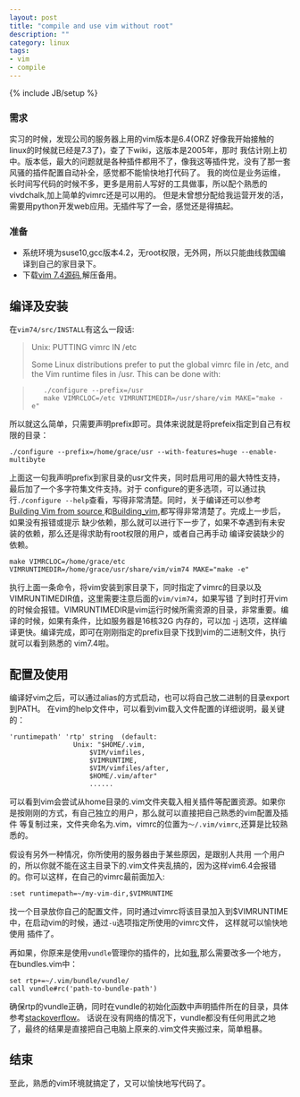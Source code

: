 ```yaml
---
layout: post
title: "compile and use vim without root"
description: ""
category: linux
tags: 
- vim
- compile
---
```

{% include JB/setup %}

### 需求
实习的时候，发现公司的服务器上用的vim版本是6.4(ORZ 好像我开始接触的linux的时候就已经是7.3了)，查了下wiki，这版本是2005年，那时
我估计刚上初中。版本低，最大的问题就是各种插件都用不了，像我这等插件党，没有了那一套风骚的插件配置自动补全，感觉都不能愉快地打代码了。
我的岗位是业务运维，长时间写代码的时候不多，更多是用前人写好的工具做事，所以配个熟悉的vivdchalk,加上简单的vimrc还是可以用的。
但是未曾想分配给我运营开发的活，需要用python开发web应用。无插件写了一会，感觉还是得搞起。

### 准备
- 系统环境为suse10,gcc版本4.2，无root权限，无外网，所以只能曲线救国编译到自己的家目录下。
- 下载[vim 7.4源码](ftp://ftp.vim.org/pub/vim/unix/vim-7.4.tar.bz2),解压备用。

## 编译及安装
在`vim74/src/INSTALL`有这么一段话:
>Unix: PUTTING vimrc IN /etc
>
>Some Linux distributions prefer to put the global vimrc file in /etc, and the
>Vim runtime files in /usr.  This can be done with:

>        ./configure --prefix=/usr
>        make VIMRCLOC=/etc VIMRUNTIMEDIR=/usr/share/vim MAKE="make -e"
>

所以就这么简单，只需要声明prefix即可。具体来说就是将prefeix指定到自己有权限的目录：

    ./configure --prefix=/home/grace/usr --with-features=huge --enable-multibyte 

上面这一句我声明prefix到家目录的usr文件夹，同时启用可用的最大特性支持，最后加了一个多字符集文件支持。对于
configure的更多选项，可以通过执行`./configure --help`查看，写得非常清楚。同时，关于编译还可以参考
[Building Vim from source ](https://github.com/Valloric/YouCompleteMe/wiki/Building-Vim-from-source)
和[Building_vim](http://vim.wikia.com/wiki/Building_Vim),都写得非常清楚了。完成上一步后，如果没有报错或提示
缺少依赖，那么就可以进行下一步了，如果不幸遇到有未安装的依赖，那么还是得求助有root权限的用户，或者自己再手动
编译安装缺少的依赖。

    make VIMRCLOC=/home/grace/etc VIMRUNTIMEDIR=/home/grace/usr/share/vim/vim74 MAKE="make -e"

执行上面一条命令，将vim安装到家目录下，同时指定了vimrc的目录以及VIMRUNTIMEDIR值，这里需要注意后面的`vim/vim74`，如果写错
了到时打开vim的时候会报错。VIMRUNTIMEDIR是vim运行时候所需资源的目录，非常重要。编译的时候，如果有条件，比如服务器是16核32G
内存的，可以加 -j 选项，这样编译更快。编译完成，即可在刚刚指定的prefix目录下找到vim的二进制文件，执行就可以看到熟悉的
vim7.4啦。

## 配置及使用
编译好vim之后，可以通过alias的方式启动，也可以将自己放二进制的目录export到PATH。 在vim的help文件中，可以看到vim载入文件配置的详细说明，最关键的：

    'runtimepath' 'rtp'	string	(default:
					Unix: "$HOME/.vim,
						$VIM/vimfiles,
						$VIMRUNTIME,
						$VIM/vimfiles/after,
						$HOME/.vim/after"
                        ......

可以看到vim会尝试从home目录的.vim文件夹载入相关插件等配置资源。如果你是按刚刚的方式，有自己独立的用户，那么就可以直接把自己熟悉的vim配置及插件
等复制过来，文件夹命名为.vim，vimrc的位置为`～/.vim/vimrc`,还算是比较熟悉的。

假设有另外一种情况，你所使用的服务器由于某些原因，是跟别人共用
一个用户的，所以你就不能在这主目录下的.vim文件夹乱搞的，因为这样vim6.4会报错的。你可以这样，在自己的vimrc最前面加入:

    :set runtimepath=~/my-vim-dir,$VIMRUNTIME

找一个目录放你自己的配置文件，同时通过vimrc将该目录加入到$VIMRUNTIME中，在启动vim的时候，通过`-u`选项指定所使用的vimrc文件，
这样就可以愉快地使用 插件了。

再如果，你原来是使用`vundle`管理你的插件的，比如[我](https://github.com/gracece/dot-vimrc),那么需要改多一个地方，在bundles.vim中：

    set rtp+=~/.vim/bundle/vundle/
    call vundle#rc('path-to-bundle-path')

确保rtp的vundle正确，同时在vundle的初始化函数中声明插件所在的目录，具体参考[stackoverflow](http://stackoverflow.com/questions/9809209/how-to-make-vim-vundle-install-plugin-to-another-path)。
话说在没有网络的情况下，vundle都没有任何用武之地了，最终的结果是直接把自己电脑上原来的.vim文件夹搬过来，简单粗暴。

## 结束
至此，熟悉的vim环境就搞定了，又可以愉快地写代码了。


